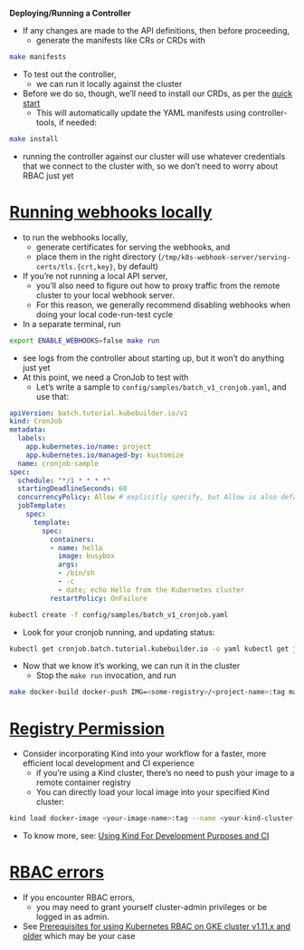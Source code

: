 **Deploying/Running a Controller**
- If any changes are made to the API definitions, then before proceeding, 
	- generate the manifests like CRs or CRDs with
```bash
make manifests
```
- To test out the controller, 
	- we can run it locally against the cluster
- Before we do so, though, we’ll need to install our CRDs, as per the [quick start](https://book.kubebuilder.io/quick-start)
	- This will automatically update the YAML manifests using controller-tools, if needed:
```bash
make install
```
- running the controller against our cluster will use whatever credentials that we connect to the cluster with, so we don’t need to worry about RBAC just yet

# [Running webhooks locally](https://book.kubebuilder.io/cronjob-tutorial/running#running-webhooks-locally)
- to run the webhooks locally, 
	- generate certificates for serving the webhooks, and 
	- place them in the right directory (`/tmp/k8s-webhook-server/serving-certs/tls.{crt,key}`, by default)
- If you’re not running a local API server, 
	- you’ll also need to figure out how to proxy traffic from the remote cluster to your local webhook server. 
	- For this reason, we generally recommend disabling webhooks when doing your local code-run-test cycle
- In a separate terminal, run
```bash
export ENABLE_WEBHOOKS=false make run
```
- see logs from the controller about starting up, but it won’t do anything just yet
- At this point, we need a CronJob to test with
	- Let’s write a sample to `config/samples/batch_v1_cronjob.yaml`, and use that:
```yaml
apiVersion: batch.tutorial.kubebuilder.io/v1
kind: CronJob
metadata:
  labels:
    app.kubernetes.io/name: project
    app.kubernetes.io/managed-by: kustomize
  name: cronjob-sample
spec:
  schedule: "*/1 * * * *"
  startingDeadlineSeconds: 60
  concurrencyPolicy: Allow # explicitly specify, but Allow is also default.
  jobTemplate:
    spec:
      template:
        spec:
          containers:
          - name: hello
            image: busybox
            args:
            - /bin/sh
            - -c
            - date; echo Hello from the Kubernetes cluster
          restartPolicy: OnFailure
```
  
```bash
kubectl create -f config/samples/batch_v1_cronjob.yaml
```
- Look for your cronjob running, and updating status:
```bash
kubectl get cronjob.batch.tutorial.kubebuilder.io -o yaml kubectl get job
```
- Now that we know it’s working, we can run it in the cluster
	- Stop the `make run` invocation, and run
```bash
make docker-build docker-push IMG=<some-registry>/<project-name>:tag make deploy IMG=<some-registry>/<project-name>:tag
```
# [Registry Permission](https://book.kubebuilder.io/cronjob-tutorial/running#registry-permission)
- Consider incorporating Kind into your workflow for a faster, more efficient local development and CI experience
	- if you’re using a Kind cluster, there’s no need to push your image to a remote container registry
	- You can directly load your local image into your specified Kind cluster:
```bash
kind load docker-image <your-image-name>:tag --name <your-kind-cluster-name>
```
- To know more, see: [Using Kind For Development Purposes and CI](https://book.kubebuilder.io/reference/kind)

# [RBAC errors](https://book.kubebuilder.io/cronjob-tutorial/running#rbac-errors)
- If you encounter RBAC errors, 
	- you may need to grant yourself cluster-admin privileges or be logged in as admin.
- See [Prerequisites for using Kubernetes RBAC on GKE cluster v1.11.x and older](https://cloud.google.com/kubernetes-engine/docs/how-to/role-based-access-control#iam-rolebinding-bootstrap) which may be your case


